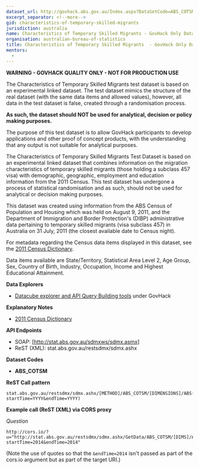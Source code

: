 ```yaml
---
dataset_url: http://govhack.abs.gov.au/Index.aspx?DataSetCode=ABS_COTSM
excerpt_separator: <!--more-->
gid: characteristics-of-temporary-skilled-migrants
jurisdiction: australia
name: Characteristics of Temporary Skilled Migrants - GovHack Only Dataset
organisation: australian-bureau-of-statistics
title: Characteristics of Temporary Skilled Migrants  - GovHack Only Dataset
mentors:
  - 
---
```

__WARNING - GOVHACK QUALITY ONLY - NOT FOR PRODUCTION USE__

The Characteristics of Temporary Skilled Migrants test dataset is based on an experimental linked dataset. The test dataset mimics the structure of the real dataset (with the same data items and allowed values), however, all data in the test dataset is false, created through a randomisation process.

__As such, the dataset should NOT be used for analytical, decision or policy making purposes.__

The purpose of this test dataset is to allow GovHack participants to develop applications and other proof of concept products, with the understanding that any output is not suitable for analytical purposes.

<!--more-->

The Characteristics of Temporary Skilled Migrants Test Dataset is based on an experimental linked dataset that combines information on the migration characteristics of temporary skilled migrants (those holding a subclass 457 visa) with demographic, geographic, employment and education information from the 2011 Census. This test dataset has undergone a process of statistical randomisation and as such, should not be used for analytical or decision making purposes.

This dataset was created using information from the ABS Census of Population and Housing which was held on August 9, 2011, and the Department of Immigration and Border Protection's (DIBP) administrative data pertaining to temporary skilled migrants (visa subclass 457) in Australia on 31 July, 2011 (the closest available date to Census night).

For metadata regarding the Census data items displayed in this dataset, see the [2011 Census Dictionary](http://www.abs.gov.au/ausstats/abs@.nsf/mf/2901.0).

Data items available are State/Territory, Statistical Area Level 2, Age Group, Sex, Country of Birth, Industry, Occupation, Income and Highest Educational Attainment.

**Data Explorers**
* [Datacube explorer and API Query Building tools](http://govhack.abs.gov.au) under GovHack

**Explanatory Notes**
* [2011 Census Dictionary](http://www.abs.gov.au/ausstats/abs@.nsf/mf/2901.0)

**API Endpoints**
* SOAP: [http://stat.abs.gov.au/sdmxws/sdmx.asmx]
* ReST (XML): stat.abs.gov.au/restsdmx/sdmx.ashx

**Dataset Codes**

* __ABS_COTSM__

**ReST Call pattern**

```
stat.abs.gov.au/restsdmx/sdmx.ashx/[METHOD]/ABS_COTSM/[DIMENSIONS]/ABS(?startTime=YYYY&endTime=YYYY)
```

**Example call (ReST (XML) via CORS proxy**

*Question*

```
http://cors.io/?u="http://stat.abs.gov.au/restsdmx/sdmx.ashx/GetData/ABS_COTSM/[DIMS]/ABS?startTime=2014&endTime=2014"
```
(Note the use of quotes so that the ```&endTime=2014``` isn't passed as part of the cors.io argument but as part of the target URI.)
